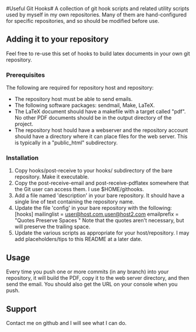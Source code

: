 #Useful Git Hooks#
A collection of git hook scripts and related utility scripts used by myself in
my own repositories.  Many of them are hand-configured for specific
repositories, and so should be modified before use.

## Adding it to your repository ##
Feel free to re-use this set of hooks to build latex documents in your own git
repository.

### Prerequisites ###
The following are required for repository host and repository:
* The repository host must be able to send emails.
* The following software packages: sendmail, Make, LaTeX.
* The LaTeX document should have a makefile with a target called "pdf". No
	other PDF documents should be in the output directory of the project.
* The repository host hould have a webserver and the repository account should
	have a directory where it can place files for the web server. This is
	typically in a "public_html" subdirectory.

### Installation ###
1. Copy hooks/post-receive to your hooks/ subdirectory of the bare repository.
	 Make it executable.
1. Copy the post-receive-email and post-receive-pdflatex somewhere that the
	 Git user can access them.  I use $HOME/githooks.
1. Add a file named 'description' in your bare repository.  It should have a
	 single line of text containing the repository name.
1. Update the file 'config' in your bare repository with the following:
      [hooks]
			  mailinglist = user@host.com,user@host2.com
				emailprefix = "Quotes Preserve Spaces "
		Note that the quotes aren't necessary, but will preserve the trailing
		space.
1. Update the various scripts as appropriate for your host/repository.  I may
	 add placeholders/tips to this README at a later date.

## Usage ##
Every time you push one or more commits (in any branch) into your repository,
it will build the PDF, copy it to the web server directory, and then send the
email.  You should also get the URL on your console when you push.

## Support ##
Contact me on github and I will see what I can do. 
